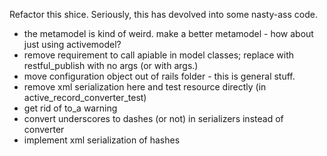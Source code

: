 Refactor this shice. Seriously, this has devolved into some nasty-ass code. 
  
* the metamodel is kind of weird. make a better metamodel - how about just using activemodel?
* remove requirement to call apiable in model classes; replace with restful_publish with no args (or with args.)
* move configuration object out of rails folder - this is general stuff. 
* remove xml serialization here and test resource directly (in active_record_converter_test)
* get rid of to_a warning
* convert underscores to dashes (or not) in serializers instead of converter
* implement xml serialization of hashes